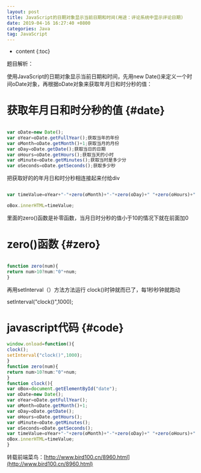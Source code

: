 ```yaml
---
layout: post
title: JavaScript的日期对象显示当前日期和时间(用途：评论系统中显示评论日期)
date: 2019-04-16 16:27:40 +0800
categories: Java
tag: JavaScript
---
```


* content
{:toc}



题目解析：

使用JavaScript的日期对象显示当前日期和时间，先用new Date()来定义一个时间oDate对象，再根据oDate对象来获取年月日和时分秒的值：

获取年月日和时分秒的值			{#date}
===================================

```js

var oDate=new Date();
var oYear=oDate.getFullYear();获取当年的年份
var oMonth=oDate.getMonth()+1;获取当月的月份
var oDay=oDate.getDate();获取当日的日期
var oHours=oDate.getHours();获取当天的小时
var oMinute=oDate.getMinutes();获取当时是多少分
var oSeconds=oDate.getSeconds();获取多少秒

```

把获取好的的年月日和时分秒相连接起来付给div

```js

var timeValue=oYear+"-"+zero(oMonth)+"-"+zero(oDay)+" "+zero(oHours)+":"+zero(oMinute)+":"+zero(oSeconds)

oBox.innerHTML=timeValue;

```

里面的zero()函数是补零函数，当月日时分秒的值小于10的情况下就在前面加0

zero()函数		{#zero}
===================================

```js

function zero(num){
return num>10?num:"0"+num;
}

```

再用setInterval（）方法方法运行 clock()时钟就而已了，每1秒秒钟就跑动

setInterval("clock()",1000);

javascript代码		{#code}
===================================

```js
window.onload=function(){
clock();
setInterval("clock()",1000);
}
function zero(num){
return num>10?num:"0"+num;
}
function clock(){
var oBox=document.getElementById("date");
var oDate=new Date();
var oYear=oDate.getFullYear();
var oMonth=oDate.getMonth()+1;
var oDay=oDate.getDate();
var oHours=oDate.getHours();
var oMinute=oDate.getMinutes();
var oSeconds=oDate.getSeconds();
var timeValue=oYear+"-"+zero(oMonth)+"-"+zero(oDay)+" "+zero(oHours)+":"+zero(oMinute)+":"+zero(oSeconds);
oBox.innerHTML=timeValue;
}

```


转载前端菜鸟：[http://www.bird100.cn/8960.html](http://www.bird100.cn/8960.html)